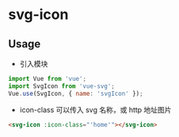 # svg-icon

## Usage

- 引入模块

```js
import Vue from 'vue';
import SvgIcon from 'vue-svg';
Vue.use(SvgIcon, { name: 'svgIcon' });
```

- icon-class 可以传入 svg 名称，或 http 地址图片

```html
<svg-icon :icon-class="'home'"></svg-icon>
```
